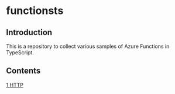 # functionsts

## Introduction
This is a repository to collect various samples of Azure Functions in TypeScript.

## Contents
[1 HTTP](./1http//)

